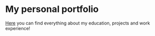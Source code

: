 # My personal portfolio
[Here](https://francescabudel.github.io/personal-portfolio/) you can find everything about my education, projects and work experience!

